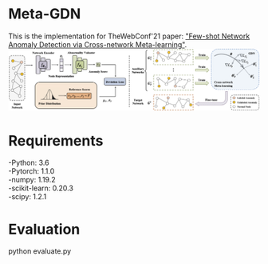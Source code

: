# Meta-GDN

This is the implementation for TheWebConf'21 paper: ["Few-shot Network Anomaly Detection via Cross-network Meta-learning"](https://arxiv.org/pdf/2102.11165.pdf).
![The proposed framework](Meta-GDN.png)


# Requirements
-Python: 3.6  
-Pytorch: 1.1.0  
-numpy: 1.19.2  
-scikit-learn: 0.20.3  
-scipy: 1.2.1

# Evaluation
python evaluate.py

